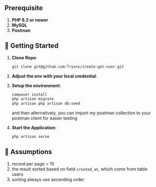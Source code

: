 ## Prerequisite
1. **PHP 8.2 or newer** 
2. **MySQL**
3. **Postman**

## 🚀 Getting Started
1. **Clone Repo**: 
    ```bash
    git clone git@github.com:Tryxns/create-get-user.git
    ```
2. **Adjust the env with your local credential**:

3. **Setup the environment**:  
   ```bash
   composer install
   php artisan migrate
   php artisan php artisan db:seed
   ```
   and then alternatively, you can import my postman collection to your postman client for easier testing

3. **Start the Application**:  
   ```bash  
   php artisan serve
   ```

## 📝 Assumptions
1. record per page = 10
2. the result sorted based on field `created_at`, which come from table users
3. sorting always use ascending order